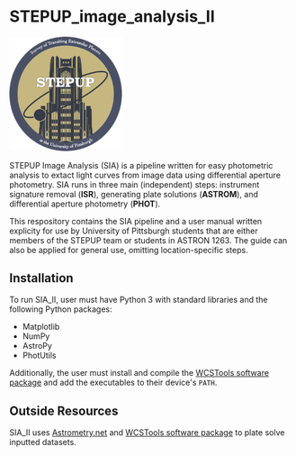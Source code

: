 # STEPUP_image_analysis_II 

<img src="https://github.com/helenarichie/helenarichie/blob/master/images/STEPUP_logo.png" alt="logo" width="200"/>


STEPUP Image Analysis (SIA) is a pipeline written for easy photometric analysis to extact light curves from image data using differential aperture photometry. SIA runs in three main (independent) steps: instrument signature removal (**ISR**), generating plate solutions (**ASTROM**), and differential aperture photometry (**PHOT**).

This respository contains the SIA pipeline and a user manual written explicity for use by University of Pittsburgh students that are either members of the STEPUP team or students in ASTRON 1263. The guide can also be applied for general use, omitting location-specific steps.

## Installation
To run SIA_II, user must have Python 3 with standard libraries and the following Python packages: 
- Matplotlib
- NumPy
- AstroPy
- PhotUtils

Additionally, the user must install and compile the [WCSTools software package](http://tdc-www.harvard.edu/wcstools/) and add the executables to their device's `PATH`.

## Outside Resources
SIA_II uses [Astrometry.net](http://astrometry.net/) and [WCSTools software package](http://tdc-www.harvard.edu/wcstools/) to plate solve inputted datasets.
